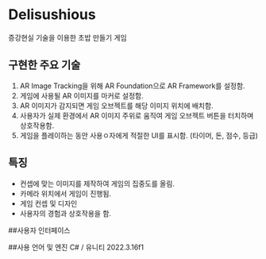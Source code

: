 # Delisushious
증강현실 기술을 이용한 초밥 만들기 게임

## 구현한 주요 기술
1. AR Image Tracking을 위해 AR Foundation으로 AR Framework를 설정함.
2. 게임에 사용될 AR 이미지를 마커로 설정함.
3. AR 이미지가 감지되면 게임 오브젝트를 해당 이미지 위치에 배치함.
4. 사용자가 실제 환경에서 AR 이미지 주위로 움직여 게임 오브젝트 버튼을 터치하며 상호작용함.
5. 게임을 플레이하는 동안 사용ㅇ자에게 적절한 UI를 표시함. (타이머, 돈, 점수, 등급)

## 특징
+ 컨셉에 맞는 이미지를 제작하여 게임의 집중도를 올림.
+ 카메라 위치에서 게임이 진행됨.
+ 게임 컨셉 및 디자인
+ 사용자의 경험과 상호작용을 함.

##사용자 인터페이스

##사용 언어 및 엔진
C# / 유니티 2022.3.16f1
